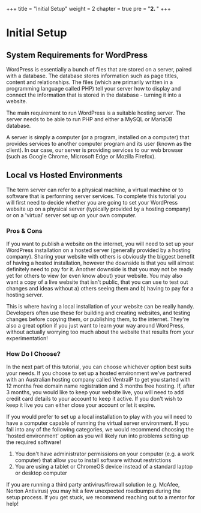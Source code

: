 +++
title = "Initial Setup"
weight = 2
chapter = true
pre = "<b>2. </b>"
+++

# Initial Setup

## System Requirements for WordPress

WordPress is essentially a bunch of files that are stored on a server, paired with a database. The database stores information such as page titles, content and relationships. The files (which are primarily written in a programming language called PHP) tell your server how to display and connect the information that is stored in the database - turning it into a website.

The main requirement to run WordPress is a suitable hosting server. The server needs to be able to run PHP and either a MySQL or MariaDB database. 

A server is simply a computer (or a program, installed on a computer) that provides services to another computer program and its user (known as the client). In our case, our server is providing services to our web browser (such as Google Chrome, Microsoft Edge or Mozilla Firefox). 

## Local vs Hosted Environments

The term server can refer to a physical machine, a virtual machine or to software that is performing server services. To complete this tutorial you will first need to decide whether you are going to set your WordPress website up on a physical server (typically provided by a hosting company) or on a 'virtual' server set up on your own computer.

### Pros & Cons

If you want to publish a website on the internet, you will need to set up your WordPress installation on a hosted server (generally provided by a hosting company). Sharing your website with others is obviously the biggest benefit of having a hosted installation, however the downside is that you will almost definitely need to pay for it. Another downside is that you may not be ready yet for others to view (or even know about) your website. You may also want a copy of a live website that isn't public, that you can use to test out changes and ideas without a) others seeing them and b) having to pay for a hosting server.

This is where having a local installation of your website can be really handy. Developers often use these for building and creating websites, and testing changes before copying them, or publishing them, to the internet. They're also a great option if you just want to learn your way around WordPress, without actually worrying too much about the website that results from your experimentation!

### How Do I Choose?

In the next part of this tutorial, you can choose whichever option best suits your needs. If you choose to set up a hosted environment we've partnered with an Australian hosting company called VentraIP to get you started with 12 months free domain name registration and 3 months free hosting. If, after 3 months, you would like to keep your website live, you will need to add credit card details to your account to keep it active. If you don't wish to keep it live you can either close your account or let it expire.

If you would prefer to set up a local installation to play with you will need to have a computer capable of running the virtual server environment. If you fall into any of the following categories, we would recommend choosing the 'hosted environment' option as you will likely run into problems setting up the required software!

1. You don't have administrator permissions on your computer (e.g. a work computer) that allow you to install software without restrictions
2. You are using a tablet or ChromeOS device instead of a standard laptop or desktop computer

If you are running a third party antivirus/firewall solution (e.g. McAfee, Norton Antivirus) you may hit a few unexpected roadbumps during the setup process. If you get stuck, we recommend reaching out to a mentor for help!
